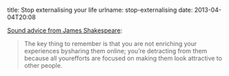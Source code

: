 title: Stop externalising your life
urlname: stop-externalising
date: 2013-04-04T20:08

[Sound advice from James Shakespeare](http://jshakespeare.com/stop-externalising-your-life/):

>  
> The key thing to remember is that you are not enriching your experiences bysharing them online; you&#x02bc;re detracting from them because all yourefforts are focused on making them look attractive to other people.
> 